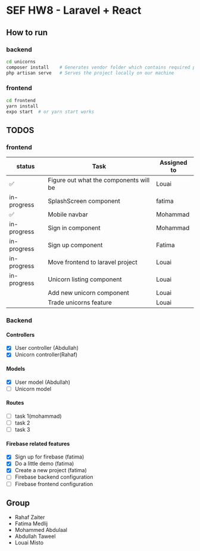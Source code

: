 # SEF HW8 - Laravel + React

## How to run
### backend
``` sh
cd unicorns
composer install    # Generates vendor folder which contains required packages
php artisan serve   # Serves the project locally on our machine
```
### frontend
``` sh
cd frontend
yarn install  
expo start  # or yarn start works 
```


## TODOS
### frontend
| status             | Task                                   | Assigned to |
|--------------------|----------------------------------------|-------------|
| :white_check_mark: | Figure out what the components will be | Louai       |
| in-progress        | SplashScreen component                 | fatima      |
| :white_check_mark: | Mobile navbar                          | Mohammad    |
| in-progress        | Sign in component                      | Mohammad    |
| in-progress        | Sign up component                      | Fatima      |
| in-progress        | Move frontend to laravel project              | Louai       |
| in-progress        | Unicorn listing component              | Louai       |
|                    | Add new unicorn component              | Louai       |
|                    | Trade unicorns feature                 | Louai       |

### Backend
#### Controllers
- [x] User controller (Abdullah)
- [x] Unicorn controller(Rahaf)
#### Models
- [x] User model (Abdullah)
- [ ] Unicorn model
#### Routes
- [ ] task 1(mohammad)
- [ ] task 2
- [ ] task 3
#### Firebase related features
- [x] Sign up for firebase (fatima)
- [x] Do a little demo (fatima)
- [x] Create a new project (fatima)
- [ ] Firebase backend configuration
- [ ] Firebase frontend configuration

## Group
- Rahaf Zaiter
- Fatima Medlij
- Mohammed Abdulaal
- Abdullah Taweel
- Louai Misto
